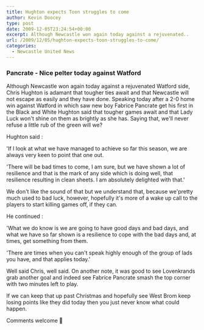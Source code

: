 ```yaml
---
title: Hughton expects Toon struggles to come
author: Kevin Doocey
type: post
date: 2009-12-05T23:24:54+00:00
excerpt: Although Newcastle won again today against a rejuvenated..
url: /2009/12/05/hughton-expects-toon-struggles-to-come/
categories:
  - Newcastle United News
---
```


### Pancrate - Nice pelter today against Watford

Although Newcastle won again today against a rejuvenated Watford side, Chris Hughton is adamant that tougher ties await and that Newcastle will not escape as easily and they have done. Speaking today after a 2-0 home win against Watford in which saw new boy Fabrice Pancrate get his first in the Black and White Hughton said that tougher games await and that Lady Luck  won't shine on them as brightly as she has. Saying that, we'll never refuse a little rub of the green will we?

Hughton said :

'If I look at what we have managed to achieve so far this season, we are always very keen to point that one out.

'There will be bad times to come, I am sure, but we have shown a lot of resilience and that is the mark of any side which is doing well, that resilience resulting in clean sheets. I am absolutely delighted with that.'

We don't like the sound of that but we understand that, because we'pretty much used to bad luck, however, hopefully it's more of a wake up call to the players to start killing games off, if they can.

He continued :

'What we do know is we are going to have good days and bad days, and what we have so far shown is a resilience to cope with the bad days and, at times, get something from them.

'There are times when you can't speak highly enough of the group of lads you have, and that applies today.'

Well said Chris, well said. On another note, it was good to see Lovenkrands grab another goal and indeed see Fabrice Pancrate smash the top corner with two minutes left to play.

If we can keep that up past Christmas and hopefully see West Brom keep losing points like they did today then you just never know what could happen.

Comments welcome 🙂
